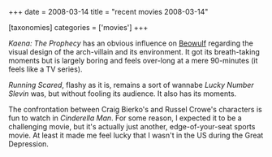 +++
date = 2008-03-14
title = "recent movies 2008-03-14"

[taxonomies]
categories = ['movies']
+++

*Kaena: The Prophecy* has an obvious influence on [Beowulf] regarding
the visual design of the arch-villain and its environment. It got its
breath-taking moments but is largely boring and feels over-long at a
mere 90-minutes (it feels like a TV series).

*Running Scared*, flashy as it is, remains a sort of wannabe *Lucky
Number Slevin* was, but without fooling its audience. It also has its
moments.

The confrontation between Craig Bierko\'s and Russel Crowe\'s characters
is fun to watch in *Cinderella Man*. For some reason, I expected it to
be a challenging movie, but it\'s actually just another,
edge-of-your-seat sports movie. At least it made me feel lucky that I
wasn\'t in the US during the Great Depression.

  [Beowulf]: http://tshepang.net/beowulf-2007
